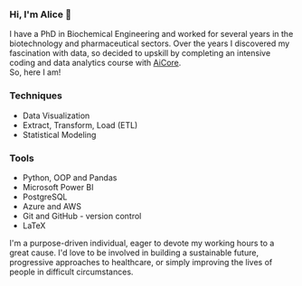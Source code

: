### Hi, I'm Alice 👋

I have a PhD in Biochemical Engineering and worked for several years in the biotechnology and pharmaceutical sectors. Over the years I discovered my fascination with data, so decided to upskill by completing an intensive coding and data analytics course with [AiCore](https://www.theaicore.com/).
\
So, here I am! 
### Techniques
- Data Visualization
- Extract, Transform, Load (ETL)
- Statistical Modeling 
### Tools
- Python, OOP and Pandas
- Microsoft Power BI
- PostgreSQL
- Azure and AWS
- Git and GitHub - version control
- LaTeX

I'm a purpose-driven individual, eager to devote my working hours to a great cause. I'd love to be involved in building a sustainable future, progressive approaches to healthcare, or simply improving the lives of people in difficult circumstances.  
<!--
**armazzer/armazzer** is a ✨ _special_ ✨ repository because its `README.md` (this file) appears on your GitHub profile.

Here are some ideas to get you started:

- 🔭 I’m currently working on ...
- 🌱 I’m currently learning ...
- 👯 I’m looking to collaborate on ...
- 🤔 I’m looking for help with ...
- 💬 Ask me about ...
- 📫 How to reach me: ...
- 😄 Pronouns: ...
- ⚡ Fun fact: ...
-->
